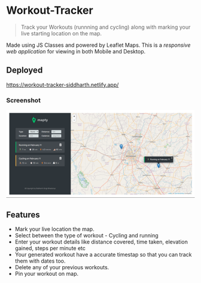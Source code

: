 # Workout-Tracker

> Track your Workouts (runnning and cycling) along with marking your live starting location on the map.

Made using JS Classes and powered by Leaflet Maps. 
This is a _responsive web application_ for viewing in both Mobile and Desktop.

## Deployed 

https://workout-tracker-siddharth.netlify.app/

 ### Screenshot
 
 ![Screenshot](/work.png "Screenshot")

## Features
- Mark your live location the map.
- Select between the type of workout - Cycling and running
- Enter your workout details like distance covered, time taken, elevation gained, steps per minute etc
- Your generated workout have a accurate timestap so that you can track them with dates too.
- Delete any of your previous workouts.
- Pin your workout on map.
